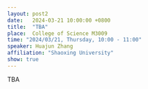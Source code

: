 ```yaml
---
layout: post2
date:   2024-03-21 10:00:00 +0800
title:  "TBA"
place:  College of Science M3009
time: "2024/03/21, Thursday, 10:00 - 11:00"
speaker: Huajun Zhang
affiliation: "Shaoxing University"
show: true
---
```


TBA

